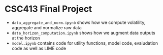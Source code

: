 # CSC413 Final Project
- `data_aggregate_and_norm.ipynb` shows how we compute volatility, aggregate and normalize raw data
- `data_horizon_computation.ipynb` shows how we augment data outputs at the horizon
- `model.ipynb` contains code for utility functions, model code, evaludation code as well as LIME code
